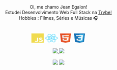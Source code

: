 <div align="center">
<span>Oi, me chamo Jean Egalon!</span>
<br/>
<span>Estudei Desenvolvimento Web Full Stack na <a href="https://www.betrybe.com/" target="_blank">Trybe!</a></span>
<br/>
<span>Hobbies : Filmes, Séries e Músicas 🎧</span>
</div>

<br/>

<div align="center" style="display: inline_block"><br>
  <img align="center" alt="JS" height="30" width="40" src="https://raw.githubusercontent.com/devicons/devicon/master/icons/javascript/javascript-plain.svg">
  <img align="center" alt="REACT" height="30" width="40" src="https://raw.githubusercontent.com/devicons/devicon/master/icons/react/react-original.svg">
  <img align="center" alt="HTML" height="30" width="40" src="https://raw.githubusercontent.com/devicons/devicon/master/icons/html5/html5-original.svg">
  <img align="center" alt="CSS" height="30" width="40" src="https://raw.githubusercontent.com/devicons/devicon/master/icons/css3/css3-original.svg">
</div>

<br/>

<div align="center">
  <a href="https://github.com/JeanEgalon">
  <img height="180em" src="https://github-readme-stats.vercel.app/api?username=JeanEgalon&show_icons=true&theme=dracula&include_all_commits=true&count_private=true"/>
  <img height="180em" src="https://github-readme-stats.vercel.app/api/top-langs/?username=JeanEgalon&layout=compact&langs_count=7&theme=dracula"/>
</div>

<br/>

<div align="center"> 
  <a href = "mailto:egalon.jean@gmail.com"><img src="https://img.shields.io/badge/Gmail-D14836?style=for-the-badge&logo=gmail&logoColor=white" target="_blank"></a>
  <a href = "https://www.linkedin.com/in/jean-egalon/" target="_blank"><img src="https://img.shields.io/badge/-LinkedIn-%230077B5?style=for-the-badge&logo=linkedin&logoColor=white" target="_blank"></a>  
</div>


